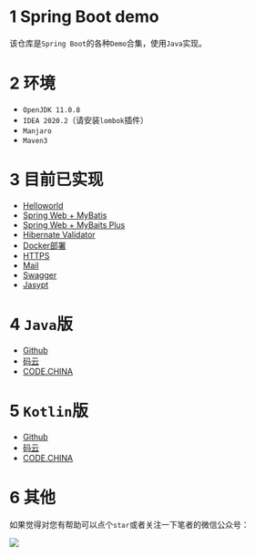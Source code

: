 # 1 Spring Boot demo

该仓库是`Spring Boot`的各种`Demo`合集，使用`Java`实现。

# 2 环境

- `OpenJDK 11.0.8`
- `IDEA 2020.2`（请安装`lombok`插件）
- `Manjaro`
- `Maven3`

# 3 目前已实现

- [Helloworld](https://github.com/2293736867/SpringBootDemoJava/tree/master/DemoHelloworld)
- [Spring Web + MyBatis](https://github.com/2293736867/SpringBootDemoJava/tree/master/WebWithMyBatis)
- [Spring Web + MyBaits Plus](https://github.com/2293736867/SpringBootDemoJava/tree/master/WebWithMyBatisPlus)
- [Hibernate Validator](https://github.com/2293736867/SpringBootDemoJava/tree/master/HibernateValidator)
- [Docker部署](https://github.com/2293736867/SpringBootDemoJava/tree/master/Docker)
- [HTTPS](https://github.com/2293736867/SpringBootDemoJava/tree/master/HTTPS)
- [Mail](https://github.com/2293736867/SpringBootDemoJava/tree/master/Mail)
- [Swagger](https://github.com/2293736867/SpringBootDemoJava/tree/master/Swagger)
- [Jasypt](https://github.com/2293736867/SpringBootDemoJava/tree/master/Jasypt)

# 4 `Java`版

- [Github](https://github.com/2293736867/SpringBootDemoJava)
- [码云](https://gitee.com/u6b7b5fc3/SpringBootDemoJava)
- [CODE.CHINA](https://codechina.csdn.net/qq_27525611/SpringBootDemoJava)

# 5 `Kotlin`版

- [Github](https://github.com/2293736867/SpringBootDemoKotlin)
- [码云](https://gitee.com/u6b7b5fc3/SpringBootDemoKotlin)
- [CODE.CHINA](https://codechina.csdn.net/qq_27525611/SpringBootDemoKotlin)


# 6 其他

如果觉得对您有帮助可以点个`star`或者关注一下笔者的微信公众号：

![](https://img-blog.csdnimg.cn/20200806194605566.gif)

